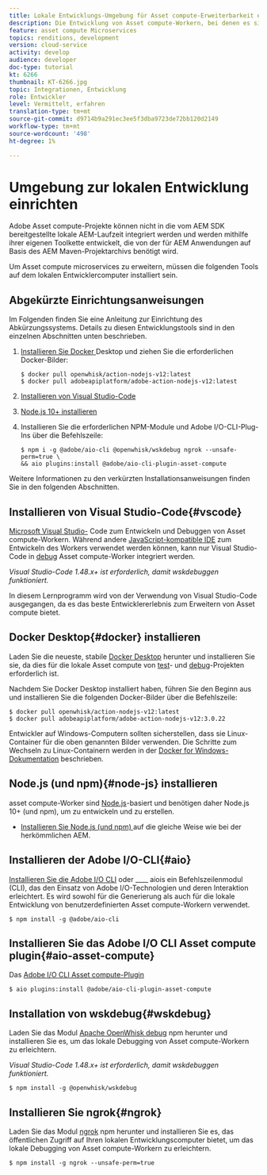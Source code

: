 ```yaml
---
title: Lokale Entwicklungs-Umgebung für Asset compute-Erweiterbarkeit einrichten
description: Die Entwicklung von Asset compute-Workern, bei denen es sich um JavaScript-Anwendungen von Node.js handelt, erfordert spezielle Entwicklungs-Tools, die sich von der herkömmlichen AEM unterscheiden, von Node.js und verschiedenen NPM-Modulen bis hin zu Docker Desktop und Microsoft Visual Studio-Code.
feature: asset compute Microservices
topics: renditions, development
version: cloud-service
activity: develop
audience: developer
doc-type: tutorial
kt: 6266
thumbnail: KT-6266.jpg
topic: Integrationen, Entwicklung
role: Entwickler
level: Vermittelt, erfahren
translation-type: tm+mt
source-git-commit: d9714b9a291ec3ee5f3dba9723de72bb120d2149
workflow-type: tm+mt
source-wordcount: '498'
ht-degree: 1%

---
```



# Umgebung zur lokalen Entwicklung einrichten

Adobe Asset compute-Projekte können nicht in die vom AEM SDK bereitgestellte lokale AEM-Laufzeit integriert werden und werden mithilfe ihrer eigenen Toolkette entwickelt, die von der für AEM Anwendungen auf Basis des AEM Maven-Projektarchivs benötigt wird.

Um Asset compute microservices zu erweitern, müssen die folgenden Tools auf dem lokalen Entwicklercomputer installiert sein.

## Abgekürzte Einrichtungsanweisungen

Im Folgenden finden Sie eine Anleitung zur Einrichtung des Abkürzungssystems. Details zu diesen Entwicklungstools sind in den einzelnen Abschnitten unten beschrieben.

1. [Installieren Sie Docker ](https://www.docker.com/products/docker-desktop) Desktop und ziehen Sie die erforderlichen Docker-Bilder:

   ```
   $ docker pull openwhisk/action-nodejs-v12:latest
   $ docker pull adobeapiplatform/adobe-action-nodejs-v12:latest
   ```

1. [Installieren von Visual Studio-Code](https://code.visualstudio.com/download)
1. [Node.js 10+ installieren](../../local-development-environment/development-tools.md#node-js)
1. Installieren Sie die erforderlichen NPM-Module und Adobe I/O-CLI-Plug-Ins über die Befehlszeile:

   ```
   $ npm i -g @adobe/aio-cli @openwhisk/wskdebug ngrok --unsafe-perm=true \
   && aio plugins:install @adobe/aio-cli-plugin-asset-compute
   ```

Weitere Informationen zu den verkürzten Installationsanweisungen finden Sie in den folgenden Abschnitten.

## Installieren von Visual Studio-Code{#vscode}

[Microsoft Visual Studio-](https://code.visualstudio.com/download) Code zum Entwickeln und Debuggen von Asset compute-Workern. Während andere [JavaScript-kompatible IDE](../../local-development-environment/development-tools.md#set-up-the-development-ide) zum Entwickeln des Workers verwendet werden können, kann nur Visual Studio-Code in [debug](../test-debug/debug.md) Asset compute-Worker integriert werden.

_Visual Studio-Code 1.48.x+ ist erforderlich, damit  [](#wskdebug) wskdebuggen funktioniert._

In diesem Lernprogramm wird von der Verwendung von Visual Studio-Code ausgegangen, da es das beste Entwicklererlebnis zum Erweitern von Asset compute bietet.

## Docker Desktop{#docker} installieren

Laden Sie die neueste, stabile [Docker Desktop](https://www.docker.com/products/docker-desktop) herunter und installieren Sie sie, da dies für die lokale Asset compute von [test](../test-debug/test.md)- und [debug](../test-debug/debug.md)-Projekten erforderlich ist.

Nachdem Sie Docker Desktop installiert haben, führen Sie den Beginn aus und installieren Sie die folgenden Docker-Bilder über die Befehlszeile:

```
$ docker pull openwhisk/action-nodejs-v12:latest
$ docker pull adobeapiplatform/adobe-action-nodejs-v12:3.0.22
```

Entwickler auf Windows-Computern sollten sicherstellen, dass sie Linux-Container für die oben genannten Bilder verwenden. Die Schritte zum Wechseln zu Linux-Containern werden in der [Docker for Windows-Dokumentation](https://docs.docker.com/docker-for-windows/) beschrieben.

## Node.js (und npm){#node-js} installieren

asset compute-Worker sind [Node.js](https://nodejs.org/)-basiert und benötigen daher Node.js 10+ (und npm), um zu entwickeln und zu erstellen.

+ [Installieren Sie Node.js (und npm) ](../../local-development-environment/development-tools.md#node-js) auf die gleiche Weise wie bei der herkömmlichen AEM.

## Installieren der Adobe I/O-CLI{#aio}

[Installieren Sie die Adobe I/O CLI](../../local-development-environment/development-tools.md#aio-cli) oder  ____ aiois ein Befehlszeilenmodul (CLI), das den Einsatz von Adobe I/O-Technologien und deren Interaktion erleichtert. Es wird sowohl für die Generierung als auch für die lokale Entwicklung von benutzerdefinierten Asset compute-Workern verwendet.

```
$ npm install -g @adobe/aio-cli
```

## Installieren Sie das Adobe I/O CLI Asset compute plugin{#aio-asset-compute}

Das [Adobe I/O CLI Asset compute-Plugin](https://github.com/adobe/aio-cli-plugin-asset-compute)

```
$ aio plugins:install @adobe/aio-cli-plugin-asset-compute
```

## Installation von wskdebug{#wskdebug}

Laden Sie das Modul [Apache OpenWhisk debug](https://www.npmjs.com/package/@openwhisk/wskdebug) npm herunter und installieren Sie es, um das lokale Debugging von Asset compute-Workern zu erleichtern.

_Visual Studio-Code 1.48.x+ ist erforderlich, damit  [](#wskdebug) wskdebuggen funktioniert._

```
$ npm install -g @openwhisk/wskdebug
```

## Installieren Sie ngrok{#ngrok}

Laden Sie das Modul [ngrok](https://www.npmjs.com/package/ngrok) npm herunter und installieren Sie es, das öffentlichen Zugriff auf Ihren lokalen Entwicklungscomputer bietet, um das lokale Debugging von Asset compute-Workern zu erleichtern.

```
$ npm install -g ngrok --unsafe-perm=true
```
